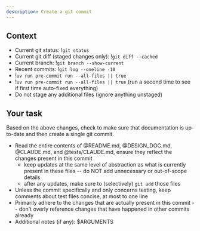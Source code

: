 ```yaml
---
description: Create a git commit
---
```


## Context

- Current git status: !`git status`
- Current git diff (staged changes only): !`git diff --cached`
- Current branch: !`git branch --show-current`
- Recent commits: !`git log --oneline -10`
- !`uv run pre-commit run --all-files || true`
- !`uv run pre-commit run --all-files || true`
  (run a second time to see if first time auto-fixed everything)
- Do not stage any additional files (ignore anything unstaged)

## Your task

Based on the above changes, check to make sure that documentation is up-to-date and then create a single git commit.

- Read the entire contents of @README.md, @DESIGN_DOC.md, @CLAUDE.md, and @tests/CLAUDE.md, ensure they reflect the changes present in this commit
  - keep updates at the same level of abstraction as what is currently present in these files -- do NOT add unnecessary or out-of-scope details
  - after any updates, make sure to (selectively) `git add` those files
- Unless the commit specifically and only concerns testing, keep comments about test files concise, at most to one line
- Primarily adhere to the changes that are actually present in this commit -- don't overly reference changes that have happened in other commits already
- Additional notes (if any): $ARGUMENTS